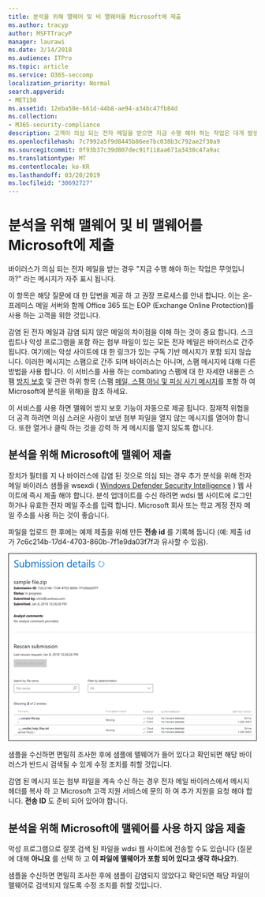```yaml
---
title: 분석을 위해 맬웨어 및 비 맬웨어를 Microsoft에 제출
ms.author: tracyp
author: MSFTTracyP
manager: laurawi
ms.date: 3/14/2018
ms.audience: ITPro
ms.topic: article
ms.service: O365-seccomp
localization_priority: Normal
search.appverid:
- MET150
ms.assetid: 12eba50e-661d-44b8-ae94-a34bc47fb84d
ms.collection:
- M365-security-compliance
description: 고객이 의심 되는 전자 메일을 받으면 지금 수행 해야 하는 작업은 대개 발생 합니다.
ms.openlocfilehash: 7c7992a5f9d8445b86ee7bc038b3c792ae2f30a9
ms.sourcegitcommit: 0f93b37c39d807dec91f118aa671a3430c47a9ac
ms.translationtype: MT
ms.contentlocale: ko-KR
ms.lasthandoff: 03/20/2019
ms.locfileid: "30692727"
---
```

# <a name="submitting-malware-and-non-malware-to-microsoft-for-analysis"></a>분석을 위해 맬웨어 및 비 맬웨어를 Microsoft에 제출

바이러스가 의심 되는 전자 메일을 받는 경우 "지금 수행 해야 하는 작업은 무엇입니까?" 라는 메시지가 자주 표시 됩니다.
  
이 항목은 해당 질문에 대 한 답변을 제공 하 고 권장 프로세스를 안내 합니다. 이는 온-프레미스 메일 서버와 함께 Office 365 또는 EOP (Exchange Online Protection)를 사용 하는 고객을 위한 것입니다.
  
감염 된 전자 메일과 감염 되지 않은 메일의 차이점을 이해 하는 것이 중요 합니다. 스크립트나 악성 프로그램을 포함 하는 첨부 파일이 있는 모든 전자 메일은 바이러스로 간주 됩니다. 여기에는 악성 사이트에 대 한 링크가 있는 구독 기반 메시지가 포함 되지 않습니다. 이러한 메시지는 스팸으로 간주 되며 바이러스는 아니며, 스팸 메시지에 대해 다른 방법을 사용 합니다. 이 서비스를 사용 하는 combating 스팸에 대 한 자세한 내용은 스팸 [방지 보호](anti-spam-and-anti-malware-protection.md) 및 관련 하위 항목 (스팸 [메일, 스팸 아님 및 피싱 사기 메시지](submit-spam-non-spam-and-phishing-scam-messages-to-microsoft-for-analysis.md)를 포함 하 여 Microsoft에 분석을 위해)을 참조 하세요. 
  
이 서비스를 사용 하면 맬웨어 방지 보호 기능이 자동으로 제공 됩니다. 잠재적 위협을 더 공격 하려면 의심 스러운 사람이 보낸 첨부 파일을 열지 않는 메시지를 열어야 합니다. 또한 열거나 클릭 하는 것을 강력 하 게 메시지를 열지 않도록 합니다.
  
## <a name="submitting-malware-to-microsoft-for-analysis"></a>분석을 위해 Microsoft에 맬웨어 제출

장치가 필터를 지 나 바이러스에 감염 된 것으로 의심 되는 경우 추가 분석을 위해 전자 메일 바이러스 샘플을 wsexdi ( [Windows Defender Security Intelligence](https://www.microsoft.com/wdsi/filesubmission) ) 웹 사이트에 즉시 제출 해야 합니다. 분석 업데이트를 수신 하려면 wdsi 웹 사이트에 로그인 하거나 유효한 전자 메일 주소를 입력 합니다. Microsoft 회사 또는 학교 계정 전자 메일 주소를 사용 하는 것이 좋습니다. 
  
파일을 업로드 한 후에는 예제 제출을 위해 만든 **전송 id** 를 기록해 둡니다 (예: 제출 id가 7c6c214b-17d4-4703-860b-7f1e9da03f7f과 유사할 수 있음). 
  
![Windows Defender 보안 인텔리전스 웹 사이트의 전송 세부 정보](media/EOP-Malware-Protection-Center.png)
  
샘플을 수신하면 면밀히 조사한 후에 샘플에 맬웨어가 들어 있다고 확인되면 해당 바이러스가 반드시 검색될 수 있게 수정 조치를 취할 것입니다.
  
감염 된 메시지 또는 첨부 파일을 계속 수신 하는 경우 전자 메일 바이러스에서 메시지 헤더를 복사 하 고 Microsoft 고객 지원 서비스에 문의 하 여 추가 지원을 요청 해야 합니다. **전송 ID** 도 준비 되어 있어야 합니다. 
  
## <a name="submitting-non-malware-to-microsoft-for-analysis"></a>분석을 위해 Microsoft에 맬웨어를 사용 하지 않음 제출

악성 프로그램으로 잘못 검색 된 파일을 wdsi 웹 사이트에 전송할 수도 있습니다 (질문에 대해 **아니요** 를 선택 하 고 **이 파일에 맬웨어가 포함 되어 있다고 생각 하나요?**).
  
샘플을 수신하면 면밀히 조사한 후에 샘플이 감염되지 않았다고 확인되면 해당 파일이 맬웨어로 검색되지 않도록 수정 조치를 취할 것입니다.
  

